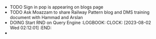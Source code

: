 - TODO Sign in pop is appearing on blogs page
- TODO Ask Moazzam to share Railway Pattern blog and DMS training document with Hammad and Arslan
- DOING Start RND on Query Engine
  :LOGBOOK:
  CLOCK: [2023-08-02 Wed 02:12:01]
  :END:
-